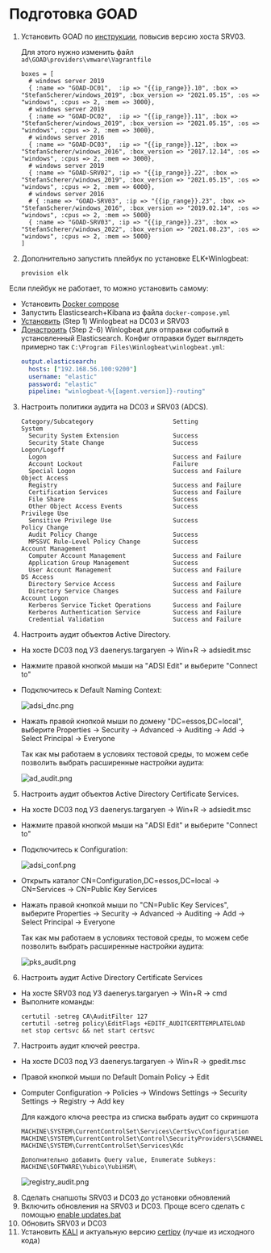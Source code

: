 # Подготовка GOAD

1. Установить GOAD по [инструкции](https://orange-cyberdefense.github.io/GOAD/installation/), повысив версию хоста SRV03.

    Для этого нужно изменить файл `ad\GOAD\providers\vmware\Vagrantfile`

    ```
    boxes = [
      # windows server 2019
      { :name => "GOAD-DC01",  :ip => "{{ip_range}}.10", :box => "StefanScherer/windows_2019", :box_version => "2021.05.15", :os => "windows", :cpus => 2, :mem => 3000},
      # windows server 2019
      { :name => "GOAD-DC02",  :ip => "{{ip_range}}.11", :box => "StefanScherer/windows_2019", :box_version => "2021.05.15", :os => "windows", :cpus => 2, :mem => 3000},
      # windows server 2016
      { :name => "GOAD-DC03",  :ip => "{{ip_range}}.12", :box => "StefanScherer/windows_2016", :box_version => "2017.12.14", :os => "windows", :cpus => 2, :mem => 3000},
      # windows server 2019
      { :name => "GOAD-SRV02", :ip => "{{ip_range}}.22", :box => "StefanScherer/windows_2019", :box_version => "2021.05.15", :os => "windows", :cpus => 2, :mem => 6000},
      # windows server 2016
      # { :name => "GOAD-SRV03", :ip => "{{ip_range}}.23", :box => "StefanScherer/windows_2016", :box_version => "2019.02.14", :os => "windows", :cpus => 2, :mem => 5000}
      { :name => "GOAD-SRV03", :ip => "{{ip_range}}.23", :box => "StefanScherer/windows_2022", :box_version => "2021.08.23", :os => "windows", :cpus => 2, :mem => 5000}
    ]
    ```
2. Дополнительно запустить плейбук по установке ELK+Winlogbeat:
    ```
    provision elk
    ```
Если плейбук не работает, то можно установить самому:
- Установить [Docker compose](https://docs.docker.com/compose/install/)
- Запустить Elasticsearch+Kibana из файла `docker-compose.yml`
- [Установить](https://www.elastic.co/docs/reference/beats/winlogbeat/winlogbeat-installation-configuration#installation) (Step 1) Winlogbeat на DC03 и SRV03
- [Донастроить](https://www.elastic.co/docs/reference/beats/winlogbeat/winlogbeat-installation-configuration#set-connection) (Step 2-6) Winlogbeat для отправки событий в установленный Elasticsearch.
Конфиг отправки будет выглядеть примерно так `C:\Program Files\Winlogbeat\winlogbeat.yml`:
    ```yml
    output.elasticsearch:
      hosts: ["192.168.56.100:9200"]
      username: "elastic"
      password: "elastic"
      pipeline: "winlogbeat-%{[agent.version]}-routing"
    ```
3. Настроить политики аудита на DC03 и SRV03 (ADCS).
    ```
    Category/Subcategory                      Setting
    System
      Security System Extension               Success
      Security State Change                   Success
    Logon/Logoff
      Logon                                   Success and Failure
      Account Lockout                         Failure
      Special Logon                           Success and Failure
    Object Access
      Registry                                Success and Failure
      Certification Services                  Success and Failure
      File Share                              Success
      Other Object Access Events              Success
    Privilege Use
      Sensitive Privilege Use                 Success
    Policy Change
      Audit Policy Change                     Success
      MPSSVC Rule-Level Policy Change         Success
    Account Management
      Computer Account Management             Success and Failure
      Application Group Management            Success
      User Account Management                 Success and Failure
    DS Access
      Directory Service Access                Success and Failure
      Directory Service Changes               Success and Failure
    Account Logon
      Kerberos Service Ticket Operations      Success and Failure
      Kerberos Authentication Service         Success and Failure
      Credential Validation                   Success and Failure
    ```

4. Настроить аудит объектов Active Directory.
- На хосте DC03 под УЗ daenerys.targaryen → Win+R → adsiedit.msc
- Нажмите правой кнопкой мыши на "ADSI Edit" и выберите "Connect to"
- Подключитесь к Default Naming Context:

    ![adsi_dnc.png](adsi_dnc.png)
- Нажать правой кнопкой мыши по домену "DC=essos,DC=local", выберите Properties → Security → Advanced → Auditing → Add → Select Principal → Everyone

  Так как мы работаем в условиях тестовой среды, то можем себе позволить выбрать расширенные настройки аудита:

    ![ad_audit.png](ad_audit.png)

5. Настроить аудит объектов Active Directory Certificate Services.
- На хосте DC03 под УЗ daenerys.targaryen → Win+R → adsiedit.msc
- Нажмите правой кнопкой мыши на "ADSI Edit" и выберите "Connect to"
- Подключитесь к Configuration:

    ![adsi_conf.png](adsi_conf.png)

- Открыть каталог CN=Configuration,DC=essos,DC=local → CN=Services → CN=Public Key Services

- Нажать правой кнопкой мыши по "CN=Public Key Services", выберите Properties → Security → Advanced → Auditing → Add → Select Principal → Everyone

  Так как мы работаем в условиях тестовой среды, то можем себе позволить выбрать расширенные настройки аудита:

    ![pks_audit.png](pks_audit.png)

6. Настроить аудит Active Directory Certificate Services
- На хосте SRV03 под УЗ daenerys.targaryen → Win+R → cmd
- Выполните команды:
  ```
  certutil -setreg CA\AuditFilter 127
  certutil -setreg policy\EditFlags +EDITF_AUDITCERTTEMPLATELOAD
  net stop certsvc && net start certsvc
  ```

7. Настроить аудит ключей реестра.
- На хосте DC03 под УЗ daenerys.targaryen → Win+R → gpedit.msc
- Правой кнопкой мыши по Default Domain Policy → Edit
- Computer Configuration → Policies → Windows Settings → Security Settings → Registry → Add key

    Для каждого ключа реестра из списка выбрать аудит со скриншота
    ```
    MACHINE\SYSTEM\CurrentControlSet\Services\CertSvc\Configuration
    MACHINE\SYSTEM\CurrentControlSet\Control\SecurityProviders\SCHANNEL
    MACHINE\SYSTEM\CurrentControlSet\Services\Kdc
    
    Дополнительно добавить Query value, Enumerate Subkeys: 
    MACHINE\SOFTWARE\Yubico\YubiHSM\
    ```
    
    ![registry_audit.png](registry_audit.png)
    
8. Сделать снапшоты SRV03 и DC03 до установки обновлений
9. Включить обновления на SRV03 и DC03. Проще всего сделать с помощью [enable updates.bat](https://github.com/tsgrgo/windows-update-disabler)
10. Обновить SRV03 и DC03
11. Установить [KALI](https://www.kali.org/get-kali/#kali-virtual-machines) и актуальную версию [certipy](https://github.com/ly4k/Certipy/wiki/04-‐-Installation) (лучше из исходного кода)